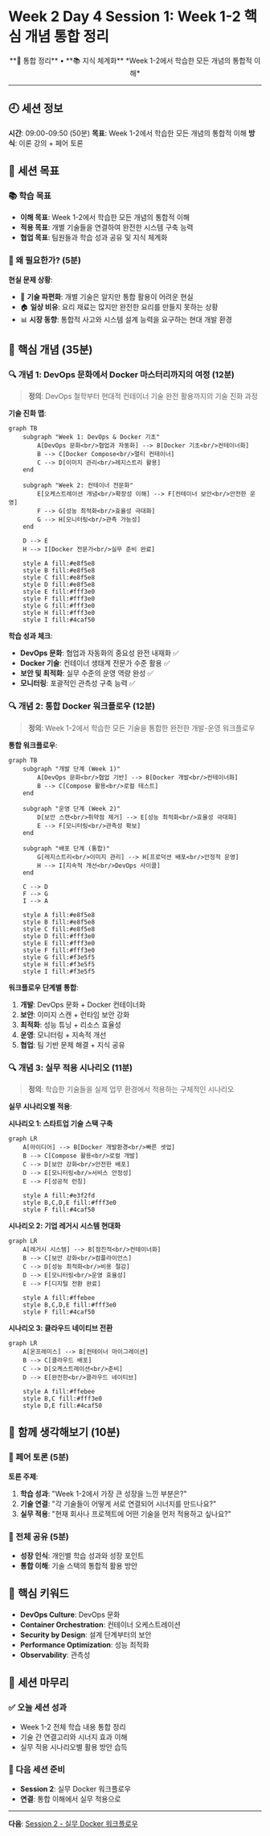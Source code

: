 # Week 2 Day 4 Session 1: Week 1-2 핵심 개념 통합 정리

<div align="center">
**🔄 통합 정리** • **📚 지식 체계화**
*Week 1-2에서 학습한 모든 개념의 통합적 이해*
</div>

---

## 🕘 세션 정보
**시간**: 09:00-09:50 (50분)
**목표**: Week 1-2에서 학습한 모든 개념의 통합적 이해
**방식**: 이론 강의 + 페어 토론

## 🎯 세션 목표
### 📚 학습 목표
- **이해 목표**: Week 1-2에서 학습한 모든 개념의 통합적 이해
- **적용 목표**: 개별 기술들을 연결하여 완전한 시스템 구축 능력
- **협업 목표**: 팀원들과 학습 성과 공유 및 지식 체계화

### 🤔 왜 필요한가? (5분)
**현실 문제 상황**:
- 💼 **기술 파편화**: 개별 기술은 알지만 통합 활용이 어려운 현실
- 🏠 **일상 비유**: 요리 재료는 많지만 완전한 요리를 만들지 못하는 상황
- 📊 **시장 동향**: 통합적 사고와 시스템 설계 능력을 요구하는 현대 개발 환경

## 📖 핵심 개념 (35분)

### 🔍 개념 1: DevOps 문화에서 Docker 마스터리까지의 여정 (12분)
> **정의**: DevOps 철학부터 현대적 컨테이너 기술 완전 활용까지의 기술 진화 과정

**기술 진화 맵**:
```mermaid
graph TB
    subgraph "Week 1: DevOps & Docker 기초"
        A[DevOps 문화<br/>협업과 자동화] --> B[Docker 기초<br/>컨테이너화]
        B --> C[Docker Compose<br/>멀티 컨테이너]
        C --> D[이미지 관리<br/>레지스트리 활용]
    end
    
    subgraph "Week 2: 컨테이너 전문화"
        E[오케스트레이션 개념<br/>확장성 이해] --> F[컨테이너 보안<br/>안전한 운영]
        F --> G[성능 최적화<br/>효율성 극대화]
        G --> H[모니터링<br/>관측 가능성]
    end
    
    D --> E
    H --> I[Docker 전문가<br/>실무 준비 완료]
    
    style A fill:#e8f5e8
    style B fill:#e8f5e8
    style C fill:#e8f5e8
    style D fill:#e8f5e8
    style E fill:#fff3e0
    style F fill:#fff3e0
    style G fill:#fff3e0
    style H fill:#fff3e0
    style I fill:#4caf50
```

**학습 성과 체크**:
- **DevOps 문화**: 협업과 자동화의 중요성 완전 내재화 ✅
- **Docker 기술**: 컨테이너 생태계 전문가 수준 활용 ✅
- **보안 및 최적화**: 실무 수준의 운영 역량 완성 ✅
- **모니터링**: 포괄적인 관측성 구축 능력 ✅

### 🔍 개념 2: 통합 Docker 워크플로우 (12분)
> **정의**: Week 1-2에서 학습한 모든 기술을 통합한 완전한 개발-운영 워크플로우

**통합 워크플로우**:
```mermaid
graph TB
    subgraph "개발 단계 (Week 1)"
        A[DevOps 문화<br/>협업 기반] --> B[Docker 개발<br/>컨테이너화]
        B --> C[Compose 활용<br/>로컬 테스트]
    end
    
    subgraph "운영 단계 (Week 2)"
        D[보안 스캔<br/>취약점 제거] --> E[성능 최적화<br/>효율성 극대화]
        E --> F[모니터링<br/>관측성 확보]
    end
    
    subgraph "배포 단계 (통합)"
        G[레지스트리<br/>이미지 관리] --> H[프로덕션 배포<br/>안정적 운영]
        H --> I[지속적 개선<br/>DevOps 사이클]
    end
    
    C --> D
    F --> G
    I --> A
    
    style A fill:#e8f5e8
    style B fill:#e8f5e8
    style C fill:#e8f5e8
    style D fill:#fff3e0
    style E fill:#fff3e0
    style F fill:#fff3e0
    style G fill:#f3e5f5
    style H fill:#f3e5f5
    style I fill:#f3e5f5
```

**워크플로우 단계별 통합**:
1. **개발**: DevOps 문화 + Docker 컨테이너화
2. **보안**: 이미지 스캔 + 런타임 보안 강화
3. **최적화**: 성능 튜닝 + 리소스 효율성
4. **운영**: 모니터링 + 지속적 개선
5. **협업**: 팀 기반 문제 해결 + 지식 공유

### 🔍 개념 3: 실무 적용 시나리오 (11분)
> **정의**: 학습한 기술들을 실제 업무 환경에서 적용하는 구체적인 시나리오

**실무 시나리오별 적용**:

**시나리오 1: 스타트업 기술 스택 구축**
```mermaid
graph LR
    A[아이디어] --> B[Docker 개발환경<br/>빠른 셋업]
    B --> C[Compose 활용<br/>로컬 개발]
    C --> D[보안 강화<br/>안전한 배포]
    D --> E[모니터링<br/>서비스 안정성]
    E --> F[성공적 런칭]
    
    style A fill:#e3f2fd
    style B,C,D,E fill:#fff3e0
    style F fill:#4caf50
```

**시나리오 2: 기업 레거시 시스템 현대화**
```mermaid
graph LR
    A[레거시 시스템] --> B[점진적<br/>컨테이너화]
    B --> C[보안 강화<br/>컴플라이언스]
    C --> D[성능 최적화<br/>비용 절감]
    D --> E[모니터링<br/>운영 효율성]
    E --> F[디지털 전환 완료]
    
    style A fill:#ffebee
    style B,C,D,E fill:#fff3e0
    style F fill:#4caf50
```

**시나리오 3: 클라우드 네이티브 전환**
```mermaid
graph LR
    A[온프레미스] --> B[컨테이너 마이그레이션]
    B --> C[클라우드 배포]
    C --> D[오케스트레이션<br/>준비]
    D --> E[완전한<br/>클라우드 네이티브]
    
    style A fill:#ffebee
    style B,C fill:#fff3e0
    style D,E fill:#4caf50
```

## 💭 함께 생각해보기 (10분)

### 🤝 페어 토론 (5분)
**토론 주제**:
1. **학습 성과**: "Week 1-2에서 가장 큰 성장을 느낀 부분은?"
2. **기술 연결**: "각 기술들이 어떻게 서로 연결되어 시너지를 만드나요?"
3. **실무 적용**: "현재 회사나 프로젝트에 어떤 기술을 먼저 적용하고 싶나요?"

### 🎯 전체 공유 (5분)
- **성장 인식**: 개인별 학습 성과와 성장 포인트
- **통합 이해**: 기술 스택의 통합적 활용 방안

## 🔑 핵심 키워드
- **DevOps Culture**: DevOps 문화
- **Container Orchestration**: 컨테이너 오케스트레이션
- **Security by Design**: 설계 단계부터의 보안
- **Performance Optimization**: 성능 최적화
- **Observability**: 관측성

## 📝 세션 마무리
### ✅ 오늘 세션 성과
- Week 1-2 전체 학습 내용 통합 정리
- 기술 간 연결고리와 시너지 효과 이해
- 실무 적용 시나리오별 활용 방안 습득

### 🎯 다음 세션 준비
- **Session 2**: 실무 Docker 워크플로우
- **연결**: 통합 이해에서 실무 적용으로

---

**다음**: [Session 2 - 실무 Docker 워크플로우](./session_2.md)